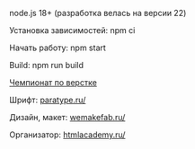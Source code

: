 node.js 18+ (разработка велась на версии 22)

Установка зависимостей: npm ci

Начать работу: npm start

Build: npm run build

[Чемпионат по верстке](https://htmlacademy.ru/contest)

Шрифт: [paratype.ru/](https://paratype.ru/)

Дизайн, макет: [wemakefab.ru/](https://wemakefab.ru/)

Организатор: [htmlacademy.ru/](https://htmlacademy.ru/)

